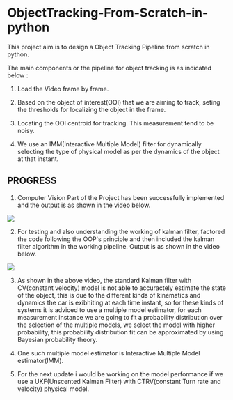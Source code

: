 # ObjectTracking-From-Scratch-in-python

This project aim is to design a Object Tracking Pipeline from scratch in python.

The main components or the pipeline for object tracking is as indicated below : 
  
  1) Load the Video frame by frame.
  
  2) Based on the object of interest(OOI) that we are aiming to track, seting the thresholds for localizing the object in the frame.
  
  3) Locating the OOI centroid for tracking. This measurement tend to be noisy.
  
  4) We use an IMM(Interactive Multiple Model) filter for dynamically selecting the type of physical model as per the dynamics of the object at that instant.
 
 ## PROGRESS
  
  1) Computer Vision Part of the Project has been successfully implemented and the output is as shown in the video below.
  
  [![](https://img.youtube.com/vi/nVDXqHCInUM/0.jpg)](https://www.youtube.com/watch?v=nVDXqHCInUM)
  
  2) For testing and also understanding the working of kalman filter, factored the code following the OOP's principle and then included the kalman filter algorithm in the working pipeline.
     Output is as shown in the video below.
     
  [![](https://img.youtube.com/vi/TarbhNDhHgs/0.jpg)](https://www.youtube.com/watch?v=TarbhNDhHgs)
  
  3) As shown in the above video, the standard Kalman filter with CV(constant velocity) model is not able to accuractely estimate the state of the object, this is due to the different kinds of kinematics and dynamics the car is exibhiting at each time instant, so for these kinds of systems it is adviced to use a multiple model estimator, for each measurement instance we are going to fit a probability distribution over the selection of the multiple models, we select the model with higher probability, this probability distribution fit can be approximated by using Bayesian probability theory. 
  
  4) One such multiple model estimator is Interactive Multiple Model estimator(IMM).
   
  5) For the next update i would be working on the model performance if we use a UKF(Unscented Kalman Filter) with CTRV(constant Turn rate and velocity) physical model.
     
   
